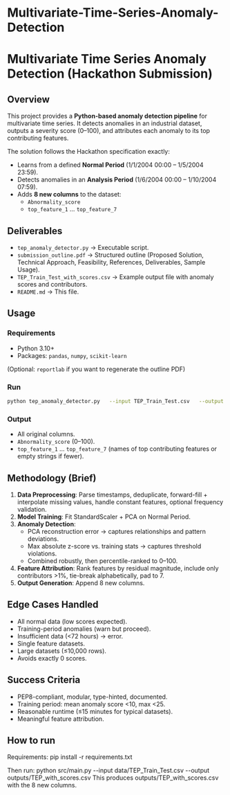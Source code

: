 
# Multivariate-Time-Series-Anomaly-Detection


# Multivariate Time Series Anomaly Detection (Hackathon Submission)

## Overview
This project provides a **Python-based anomaly detection pipeline** for multivariate time series.
It detects anomalies in an industrial dataset, outputs a severity score (0–100), and attributes each anomaly to its top contributing features.

The solution follows the Hackathon specification exactly:
- Learns from a defined **Normal Period** (1/1/2004 00:00 – 1/5/2004 23:59).
- Detects anomalies in an **Analysis Period** (1/6/2004 00:00 – 1/10/2004 07:59).
- Adds **8 new columns** to the dataset:
  - `Abnormality_score`
  - `top_feature_1` … `top_feature_7`

## Deliverables
- `tep_anomaly_detector.py` → Executable script.
- `submission_outline.pdf` → Structured outline (Proposed Solution, Technical Approach, Feasibility, References, Deliverables, Sample Usage).
- `TEP_Train_Test_with_scores.csv` → Example output file with anomaly scores and contributors.
- `README.md` → This file.

## Usage

### Requirements
- Python 3.10+
- Packages: `pandas`, `numpy`, `scikit-learn`

(Optional: `reportlab` if you want to regenerate the outline PDF)

### Run
```bash
python tep_anomaly_detector.py   --input TEP_Train_Test.csv   --output TEP_Train_Test_with_scores.csv   --timestamp-col Time   --train-start "2004-01-01 00:00"   --train-end   "2004-01-05 23:59"   --analysis-start "2004-01-06 00:00"   --analysis-end   "2004-01-10 07:59"   --expected-freq T
```

### Output
- All original columns.
- `Abnormality_score` (0–100).
- `top_feature_1` … `top_feature_7` (names of top contributing features or empty strings if fewer).

## Methodology (Brief)
1. **Data Preprocessing**: Parse timestamps, deduplicate, forward-fill + interpolate missing values, handle constant features, optional frequency validation.
2. **Model Training**: Fit StandardScaler + PCA on Normal Period.
3. **Anomaly Detection**:
   - PCA reconstruction error → captures relationships and pattern deviations.
   - Max absolute z-score vs. training stats → captures threshold violations.
   - Combined robustly, then percentile-ranked to 0–100.
4. **Feature Attribution**: Rank features by residual magnitude, include only contributors >1%, tie-break alphabetically, pad to 7.
5. **Output Generation**: Append 8 new columns.

## Edge Cases Handled
- All normal data (low scores expected).
- Training-period anomalies (warn but proceed).
- Insufficient data (<72 hours) → error.
- Single feature datasets.
- Large datasets (≤10,000 rows).
- Avoids exactly 0 scores.

## Success Criteria
- PEP8-compliant, modular, type-hinted, documented.
- Training period: mean anomaly score <10, max <25.
- Reasonable runtime (≤15 minutes for typical datasets).
- Meaningful feature attribution.

## How to run
Requirements:
pip install -r requirements.txt

Then run:
python src/main.py --input data/TEP_Train_Test.csv --output outputs/TEP_with_scores.csv
This produces outputs/TEP_with_scores.csv with the 8 new columns.

